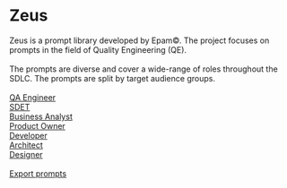 # Zeus
<script type="text/javascript" src="/js/ui.js"></script>
<script type="text/javascript" src="/js/actions.js"></script>
<script type="text/javascript" src="/js/main.js"></script>
<link href="https://cdn.jsdelivr.net/npm/bootstrap@5.3.1/dist/css/bootstrap.min.css" rel="stylesheet" integrity="sha384-4bw+/aepP/YC94hEpVNVgiZdgIC5+VKNBQNGCHeKRQN+PtmoHDEXuppvnDJzQIu9" crossorigin="anonymous">
<link rel="stylesheet" href="https://cdnjs.cloudflare.com/ajax/libs/font-awesome/6.4.2/css/all.min.css" integrity="sha512-z3gLpd7yknf1YoNbCzqRKc4qyor8gaKU1qmn+CShxbuBusANI9QpRohGBreCFkKxLhei6S9CQXFEbbKuqLg0DA==" crossorigin="anonymous" referrerpolicy="no-referrer" />
<script src="https://code.jquery.com/jquery-3.7.0.min.js" integrity="sha256-2Pmvv0kuTBOenSvLm6bvfBSSHrUJ+3A7x6P5Ebd07/g=" crossorigin="anonymous"></script>
<script src="https://cdn.jsdelivr.net/npm/bootstrap@5.3.1/dist/js/bootstrap.bundle.min.js" integrity="sha384-HwwvtgBNo3bZJJLYd8oVXjrBZt8cqVSpeBNS5n7C8IVInixGAoxmnlMuBnhbgrkm" crossorigin="anonymous"></script>
<script src="https://cdn.jsdelivr.net/npm/clipboard@2.0.11/dist/clipboard.min.js"></script>

<div>Zeus is a prompt library developed by Epam&copy;. The project focuses on prompts in the
field of Quality Engineering (QE).<br><br>The prompts are diverse and cover a wide-range of roles throughout the SDLC. The prompts are split by target audience groups.</div>

<br>
<div class="row row-cols-1 row-cols-md-3 g-4">
    <div class="col">
        <div class="card" style="width: 10rem;">
            <i class="fa-solid fa-bug fa-2xl"></i>
            <div class="card-body">
                <a href="/prompts/target_audience/qa_engineer.html" class="link link-warning">QA Engineer</a>
            </div>
        </div>
    </div>
    <div class="col">
        <div class="card" style="width: 10rem;">
            <i class="fa-solid fa-terminal fa-2xl"></i>
            <div class="card-body">
                <a href="/prompts/target_audience/sdet.html" class="link link-success">SDET</a>
            </div>
        </div>
    </div>
    <div class="col">
        <div class="card" style="width: 10rem;">
            <i class="fa-solid fa-briefcase fa-2xl"></i>
            <div class="card-body">
                <a href="/prompts/target_audience/business_analyst.html" class="link link-dark">Business Analyst</a>
            </div>
        </div>
    </div>
    <div class="col">
        <div class="card" style="width: 10rem;">
            <i class="fa-solid fa-box-open fa-2xl"></i>
            <div class="card-body">
                <a href="/prompts/target_audience/product_owner.html" class="link link-secondary">Product Owner</a>
            </div>
        </div>
    </div>
    <div class="col">
        <div class="card" style="width: 10rem;">
            <i class="fa-solid fa-code fa-2xl"></i>
            <div class="card-body">
                <a href="/prompts/target_audience/developer.html" class="link link-danger">Developer</a>
            </div>
        </div>
    </div>
    <div class="col">
        <div class="card" style="width: 10rem;">
            <i class="fa-solid fa-user-gear fa-2xl"></i>
            <div class="card-body">
                <a href="/prompts/target_audience/architect.html" class="link link-info">Architect</a>
            </div>
        </div>
    </div>
    <div class="col">
        <div class="card" style="width: 10rem;">
            <i class="fa-solid fa-wand-magic-sparkles fa-2xl"></i>
            <div class="card-body">
                <a href="/prompts/target_audience/designer.html" class="link link-primary">Designer</a>
            </div>
        </div>
    </div>
</div>
<br>
<a class="link link-success float-end" href="export.html"><i class="fa-solid fa-circle-chevron-left"></i> Export prompts</a>
